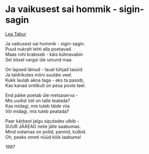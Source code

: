 # Ja vaikusest sai hommik - sigin-sagin

[Lea Tabur](./)

Ja vaikusest sai hommik - sigin-sagin.  
Puud nukralt lehti alla poetavad.  
Maas rohi krabiseb - käis külmavabin  
Sel öösel vargsi üle uinund maa.

On lapsed läinud - laual tühjad tassid  
Ja taldrikutes mõni suutäis veel.  
Kukk laulab akna taga - eks ta passib,  
Kas kanad ontlikult on pesa poole teel.

End päike poetab üle metsaserva -  
Mis uudist ööl on talle teatada?  
Kas midagi, mis tuleb täide viia  
Või midagi, mis tuleb peatada?

Paar kärbest jalgu siputades ulbib -  
SUUR JÄÄEAG neile jälle saabumas.  
Mind ootamas on potid, pannid, kulbid.  
Oh, peaks ometi nüüd kõik laabuma!

_1997_

